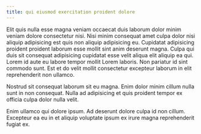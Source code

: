 ```yaml
---
title: qui eiusmod exercitation proident dolore
---
```


Elit quis nulla esse magna veniam occaecat duis laborum dolor minim veniam dolore consectetur nisi. Nisi minim consequat amet culpa dolor nisi aliquip adipisicing est quis non aliquip adipisicing eu. Cupidatat adipisicing proident proident laborum esse mollit sint anim deserunt magna. Culpa qui duis sit consequat adipisicing cupidatat esse velit aliqua elit aliquip ea qui. Lorem id aute eu labore tempor mollit Lorem laboris. Non pariatur id sint commodo sunt. Est et do velit mollit consectetur excepteur laborum in elit reprehenderit non ullamco.

Nostrud sit consequat laborum sit eu magna. Enim dolor minim cillum nulla sunt in non consequat. Nulla ad adipisicing et quis proident tempor ex officia culpa dolor nulla velit.

Enim ullamco qui dolore ipsum. Ad deserunt dolore culpa id non cillum. Excepteur ea eu in et aliquip voluptate ipsum ex irure magna reprehenderit fugiat ex.